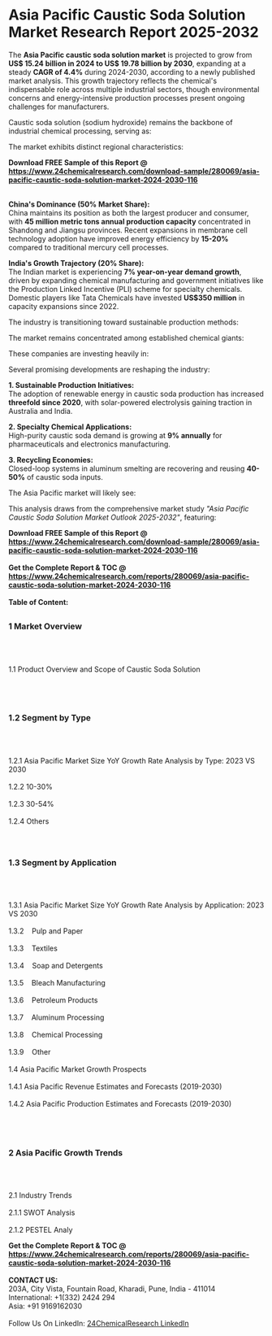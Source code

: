 <h1>Asia Pacific Caustic Soda Solution  Market Research Report 2025-2032</h1><p>The <strong>Asia Pacific caustic soda solution market</strong> is projected to grow from <strong>US$ 15.24 billion in 2024 to US$ 19.78 billion by 2030</strong>, expanding at a steady <strong>CAGR of 4.4%</strong> during 2024-2030, according to a newly published market analysis. This growth trajectory reflects the chemical's indispensable role across multiple industrial sectors, though environmental concerns and energy-intensive production processes present ongoing challenges for manufacturers.</p><p>Caustic soda solution (sodium hydroxide) remains the backbone of industrial chemical processing, serving as:</p><p>The market exhibits distinct regional characteristics:</p><div><b>Download FREE Sample of this Report @ 
            <a href="https://www.24chemicalresearch.com/download-sample/280069/asia-pacific-caustic-soda-solution-market-2024-2030-116">
            https://www.24chemicalresearch.com/download-sample/280069/asia-pacific-caustic-soda-solution-market-2024-2030-116</a></b></div><br><p><strong>China's Dominance (50% Market Share):</strong><br>
China maintains its position as both the largest producer and consumer, with <strong>45 million metric tons annual production capacity</strong> concentrated in Shandong and Jiangsu provinces. Recent expansions in membrane cell technology adoption have improved energy efficiency by <strong>15-20%</strong> compared to traditional mercury cell processes.</p><p><strong>India's Growth Trajectory (20% Share):</strong><br>
The Indian market is experiencing <strong>7% year-on-year demand growth</strong>, driven by expanding chemical manufacturing and government initiatives like the Production Linked Incentive (PLI) scheme for specialty chemicals. Domestic players like Tata Chemicals have invested <strong>US$350 million</strong> in capacity expansions since 2022.</p><p>The industry is transitioning toward sustainable production methods:</p><p>The market remains concentrated among established chemical giants:</p><p>These companies are investing heavily in:</p><p>Several promising developments are reshaping the industry:</p><p><strong>1. Sustainable Production Initiatives:</strong><br>
The adoption of renewable energy in caustic soda production has increased <strong>threefold since 2020</strong>, with solar-powered electrolysis gaining traction in Australia and India.</p><p><strong>2. Specialty Chemical Applications:</strong><br>
High-purity caustic soda demand is growing at <strong>9% annually</strong> for pharmaceuticals and electronics manufacturing.</p><p><strong>3. Recycling Economies:</strong><br>
Closed-loop systems in aluminum smelting are recovering and reusing <strong>40-50%</strong> of caustic soda inputs.</p><p>The Asia Pacific market will likely see:</p><p>This analysis draws from the comprehensive market study <em>"Asia Pacific Caustic Soda Solution Market Outlook 2025-2032"</em>, featuring:</p><div><b>Download FREE Sample of this Report @ 
            <a href="https://www.24chemicalresearch.com/download-sample/280069/asia-pacific-caustic-soda-solution-market-2024-2030-116">
            https://www.24chemicalresearch.com/download-sample/280069/asia-pacific-caustic-soda-solution-market-2024-2030-116</a></b></div><br><div><b>Get the Complete Report & TOC @ 
            <a href="https://www.24chemicalresearch.com/reports/280069/asia-pacific-caustic-soda-solution-market-2024-2030-116">
            https://www.24chemicalresearch.com/reports/280069/asia-pacific-caustic-soda-solution-market-2024-2030-116</a></b></div><br>
            <b>Table of Content:</b><p><h2><span style="font-size:16px"><strong>1 Market Overview&nbsp;&nbsp; &nbsp;</strong></span></h2><br />
<br />
<p>1.1 Product Overview and Scope of Caustic Soda Solution &nbsp;</p><br />
<br />
<h2><strong><span style="font-size:16px">1.2 Segment by Type&nbsp;&nbsp; &nbsp;</span></strong></h2><br />
<br />
<p>1.2.1 Asia Pacific Market Size YoY Growth Rate Analysis by Type: 2023 VS 2030&nbsp;&nbsp; &nbsp;<br /><br />
1.2.2 10-30%&nbsp;&nbsp; &nbsp;<br /><br />
1.2.3 30-54%<br /><br />
1.2.4 Others<br /><br />
<br />
<h2><span style="font-size:16px"><strong>1.3 Segment by Application&nbsp;&nbsp;</strong></span></h2><br />
<br />
<p>1.3.1 Asia Pacific Market Size YoY Growth Rate Analysis by Application: 2023 VS 2030&nbsp;&nbsp; &nbsp;<br /><br />
1.3.2&nbsp;&nbsp; &nbsp;Pulp and Paper<br /><br />
1.3.3&nbsp;&nbsp; &nbsp;Textiles<br /><br />
1.3.4&nbsp;&nbsp; &nbsp;Soap and Detergents<br /><br />
1.3.5&nbsp;&nbsp; &nbsp;Bleach Manufacturing<br /><br />
1.3.6&nbsp;&nbsp; &nbsp;Petroleum Products<br /><br />
1.3.7&nbsp;&nbsp; &nbsp;Aluminum Processing<br /><br />
1.3.8&nbsp;&nbsp; &nbsp;Chemical Processing<br /><br />
1.3.9&nbsp;&nbsp; &nbsp;Other<br /><br />
1.4 Asia Pacific Market Growth Prospects&nbsp;&nbsp; &nbsp;<br /><br />
1.4.1 Asia Pacific Revenue Estimates and Forecasts (2019-2030)&nbsp;&nbsp; &nbsp;<br /><br />
1.4.2 Asia Pacific Production Estimates and Forecasts (2019-2030)&nbsp;&nbsp;</p><br />
<br />
<h2><span style="font-size:16px"><strong>2 Asia Pacific Growth Trends&nbsp;&nbsp; &nbsp;</strong></span></h2><br />
<br />
<p>2.1 Industry Trends&nbsp;&nbsp; &nbsp;<br /><br />
2.1.1 SWOT Analysis&nbsp;&nbsp; &nbsp;<br /><br />
2.1.2 PESTEL Analy</p><div><b>Get the Complete Report & TOC @ 
            <a href="https://www.24chemicalresearch.com/reports/280069/asia-pacific-caustic-soda-solution-market-2024-2030-116">
            https://www.24chemicalresearch.com/reports/280069/asia-pacific-caustic-soda-solution-market-2024-2030-116</a></b></div><br><b>CONTACT US:</b><br>
            203A, City Vista, Fountain Road, Kharadi, Pune, India - 411014<br>
            International: +1(332) 2424 294<br>
            Asia: +91 9169162030 <br><br>
            Follow Us On LinkedIn: <a href="https://www.linkedin.com/company/24chemicalresearch/">24ChemicalResearch LinkedIn</a>